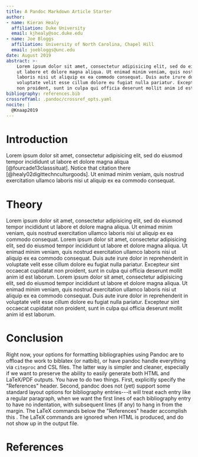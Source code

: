 ```yaml
---
title: A Pandoc Markdown Article Starter
author:
- name: Kieran Healy
  affiliation: Duke University
  email: kjhealy@soc.duke.edu
- name: Joe Bloggs
  affiliation: University of North Carolina, Chapel Hill
  email: joebloggs@unc.edu
date: August 2019
abstract: >-
    Lorem ipsum dolor sit amet, consectetur adipisicing elit, sed do eiusmod tempor incididunt
    ut labore et dolore magna aliqua. Ut enimad minim veniam, quis nostrud exercitation ullamco
    laboris nisi ut aliquip ex ea commodo consequat. Duis aute irure dolor in reprehenderit in
    voluptate velit esse cillum dolore eu fugiat nulla pariatur. Excepteur sint occaecat cupidatat
    non proident, sunt in culpa qui officia deserunt mollit anim id est laborum.
bibliography: references.bib
crossrefYaml: .pandoc/crossref_opts.yaml
nocite: |
  @Knaap2019
---
```


# Introduction

Lorem ipsum dolor sit amet, consectetur adipisicing elit, sed do eiusmod tempor incididunt ut labore et dolore magna aliqua [@fourcade13classsituat]. Notice that citation there [@healy02digittechnculturgoods]. Ut enimad minim veniam, quis nostrud exercitation ullamco laboris nisi ut aliquip ex ea commodo consequat.

# Theory

Lorem ipsum dolor sit amet, consectetur adipisicing elit, sed do eiusmod tempor incididunt ut labore et dolore magna aliqua. Ut enimad minim veniam, quis nostrud exercitation ullamco laboris nisi ut aliquip ex ea commodo consequat. Lorem ipsum dolor sit amet, consectetur adipisicing elit, sed do eiusmod tempor incididunt ut labore et dolore magna aliqua. Ut enimad minim veniam, quis nostrud exercitation ullamco laboris nisi ut aliquip ex ea commodo consequat. Duis aute irure dolor in reprehenderit in voluptate velit esse cillum dolore eu fugiat nulla pariatur. Excepteur sint occaecat cupidatat non proident, sunt in culpa qui officia deserunt mollit anim id est laborum. Lorem ipsum dolor sit amet, consectetur adipisicing elit, sed do eiusmod tempor incididunt ut labore et dolore magna aliqua. Ut enimad minim veniam, quis nostrud exercitation ullamco laboris nisi ut aliquip ex ea commodo consequat. Duis aute irure dolor in reprehenderit in voluptate velit esse cillum dolore eu fugiat nulla pariatur. Excepteur sint occaecat cupidatat non proident, sunt in culpa qui officia deserunt mollit anim id est laborum.

# Conclusion

Right now, your options for formatting bibliographies using Pandoc are to offload the work to biblatex (or natbib), or have pandoc handle everything via `citeproc` and CSL files. The latter way is simpler and cleaner, especially if we want to preserve the ability to easily generate both HTML and LaTeX/PDF outputs. You have to do two things. First, explicitly specify the "References" header. Second, pandoc does not (yet) support some standard layout options for bibliography entries---it will treat each entry like a regular paragraph, when we want the first lines of each bibliography entry to have no indentation, with subsequent lines (if any) to hang in from the margin. The LaTeX commands below the "References" header accomplish this . The LaTeX commands are ignored when HTML is produced, and do not show up in the output file.

# References
